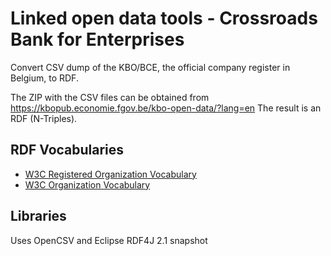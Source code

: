 # Linked open data tools - Crossroads Bank for Enterprises

Convert CSV dump of the KBO/BCE, the official company register in Belgium, to RDF.

The ZIP with the CSV files can be obtained from https://kbopub.economie.fgov.be/kbo-open-data/?lang=en
The result is an RDF (N-Triples).

## RDF Vocabularies

* [W3C Registered Organization Vocabulary](https://www.w3.org/TR/vocab-regorg/)
* [W3C Organization Vocabulary](https://www.w3.org/TR/vocab-org/)

## Libraries

Uses OpenCSV and Eclipse RDF4J 2.1 snapshot
